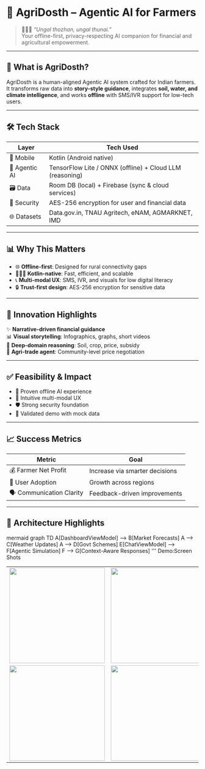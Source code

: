 # 🌾 AgriDosth – Agentic AI for Farmers

> 🧑🏽‍🌾 *“Ungal thozhan, ungal thunai.”*  
> Your offline-first, privacy-respecting AI companion for financial and agricultural empowerment.

---

## 🧠 What is AgriDosth?

AgriDosth is a human-aligned Agentic AI system crafted for Indian farmers. It transforms raw data into **story-style guidance**, integrates **soil, water, and climate intelligence**, and works **offline** with SMS/IVR support for low-tech users.

---

## 🛠️ Tech Stack

| Layer         | Tech Used                                                                 |
|--------------|---------------------------------------------------------------------------|
| 📱 Mobile     | Kotlin (Android native)                                                  |
| 🧠 Agentic AI | TensorFlow Lite / ONNX (offline) + Cloud LLM (reasoning)                 |
| 🗃️ Data       | Room DB (local) + Firebase (sync & cloud services)                       |
| 🔐 Security   | AES-256 encryption for user and financial data                           |
| 🌐 Datasets   | Data.gov.in, TNAU Agritech, eNAM, AGMARKNET, IMD                         |

---

## 📊 Why This Matters

- 🌐 **Offline-first**: Designed for rural connectivity gaps  
- 🧑🏽‍💻 **Kotlin-native**: Fast, efficient, and scalable  
- 📞 **Multi-modal UX**: SMS, IVR, and visuals for low digital literacy  
- 🔒 **Trust-first design**: AES-256 encryption for sensitive data

---

## 🚀 Innovation Highlights

✨ **Narrative-driven financial guidance**  
📊 **Visual storytelling**: Infographics, graphs, short videos  
🧬 **Deep-domain reasoning**: Soil, crop, price, subsidy  
🤝 **Agri-trade agent**: Community-level price negotiation

---

## ✅ Feasibility & Impact

- 🧪 Proven offline AI experience  
- 🧭 Intuitive multi-modal UX  
- 🛡️ Strong security foundation  
- 🧾 Validated demo with mock data

---

## 📈 Success Metrics

| Metric                     | Goal                             |
|---------------------------|----------------------------------|
| 💰 Farmer Net Profit       | Increase via smarter decisions   |
| 📲 User Adoption           | Growth across regions            |
| 🗣️ Communication Clarity   | Feedback-driven improvements     |

---

## 🧬 Architecture Highlights

mermaid
graph TD
  A[DashboardViewModel] --> B[Market Forecasts]
  A --> C[Weather Updates]
  A --> D[Govt Schemes]
  E[ChatViewModel] --> F[Agentic Simulation]
  F --> G[Context-Aware Responses] '''
Demo:Screen Shots

<table> <tr> <td><img src="https://github.com/user-attachments/assets/b8fe40cc-9034-43ec-b82a-64af725a1816" width="250"/></td> <td><img src="https://github.com/user-attachments/assets/abbe99ff-e0e5-4c6a-b5c5-a66f36896a66" width="250"/></td> </tr> <tr> <td><img src="https://github.com/user-attachments/assets/b7487b7a-6f0b-4a54-8903-7809337b6ddf" width="250"/></td> <td><img src="https://github.com/user-attachments/assets/cafbab52-646f-47e2-9b3e-68cf2c9e21cb" width="250"/></td> </tr> </table>
